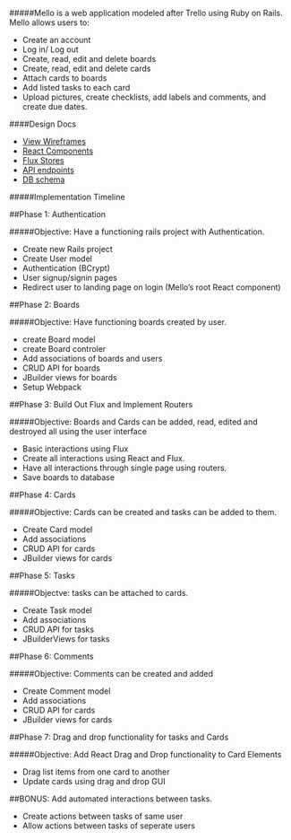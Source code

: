 #####Mello is a web application modeled after Trello using Ruby on Rails. Mello allows users to:

  *	Create an account
  *	Log in/ Log out
  *	Create, read, edit and delete boards
  *	Create, read, edit and delete cards
  *	Attach cards to boards
  *	Add listed tasks to each card
  *	Upload pictures, create checklists, add labels and comments, and create due dates.

####Design Docs

* [View Wireframes][views]
* [React Components][components]
* [Flux Stores][stores]
* [API endpoints][api-endpoints]
* [DB schema][schema]

[views]: ./docs/views.md
[components]: ./docs/React-Components.md
[stores]: ./docs/FluxStores.md
[api-endpoints]: ./docs/Api-Endpoints.md
[schema]: ./docs/DBSchema.md


#####Implementation Timeline

##Phase 1: Authentication

#####Objective: Have a functioning rails project with Authentication.

  *	Create new Rails project
  *	Create User model
  *	Authentication (BCrypt)
  *	User signup/signin pages
  *	Redirect user to landing page on login (Mello’s root React component)

##Phase 2: Boards

#####Objective: Have functioning boards created by user.

  * create Board model
  * create Board controler
  * Add associations of boards and users
  * CRUD API for boards
  * JBuilder views for boards
  *	Setup Webpack

##Phase 3: Build Out Flux and Implement Routers

#####Objective: Boards and Cards can be added, read, edited and destroyed all using the user interface

  *	Basic interactions using Flux
  *	Create all interactions using React and Flux.
  *	Have all interactions through single page using routers.
  *	Save boards to database

##Phase 4: Cards

#####Objective: Cards can be created and tasks can be added to them.

  *	Create Card model
  *	Add associations
  *	CRUD API for cards
  *	JBuilder views for cards

##Phase 5: Tasks

#####Objectve: tasks can be attached to cards.

  * Create Task model
  * Add associations
  * CRUD API for tasks
  * JBuilderViews for tasks

##Phase 6: Comments

#####Objective: Comments can be created and added

  *	Create Comment model
  *	Add associations
  *	CRUD API for cards
  *	JBuilder views for cards

##Phase 7: Drag and drop functionality for tasks and Cards

#####Objective: Add React Drag and Drop functionality to Card Elements

  *	Drag list items from one card to another
  *	Update cards using drag and drop GUI

##BONUS: Add automated interactions between tasks.
  
  * Create actions between tasks of same user
  * Allow actions between tasks of seperate users


